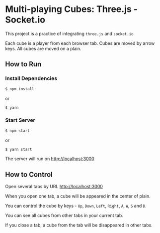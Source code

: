 # Multi-playing Cubes: Three.js - Socket.io

This project is a practice of integrating `three.js` and `socket.io` 

Each cube is a player from each browser tab. Cubes are moved by arrow keys. All cubes are moved on a plain. 

## How to Run
### Install Dependencies

```bash
$ npm install
```
or
```bash
$ yarn
```

### Start Server
```bash
$ npm start
```
or
```bash
$ yarn start
```
The server will run on [http://localhost:3000](http://localhost:3000)

## How to Control
Open several tabs by URL [http://localhost:3000](http://localhost:3000)

When you open one tab, a cube will be appeared in the center of plain.

You can control the cube by keys - `Up`, `Down`, `Left`, `Right`, `A`, `W`, `S` and `D`.

You can see all cubes from other tabs in your current tab.

If you close a tab, a cube from the tab will be disappeared in other tabs.
